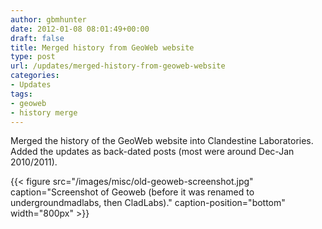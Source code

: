 ```yaml
---
author: gbmhunter
date: 2012-01-08 08:01:49+00:00
draft: false
title: Merged history from GeoWeb website
type: post
url: /updates/merged-history-from-geoweb-website
categories:
- Updates
tags:
- geoweb
- history merge
---
```


Merged the history of the GeoWeb website into Clandestine Laboratories. Added the updates as back-dated posts (most were around Dec-Jan 2010/2011).

{{< figure src="/images/misc/old-geoweb-screenshot.jpg" caption="Screenshot of Geoweb (before it was renamed to undergroundmadlabs, then CladLabs)." caption-position="bottom" width="800px" >}}
